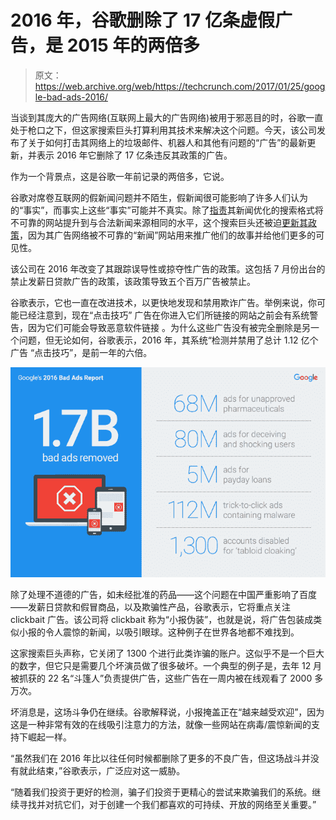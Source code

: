 # 2016 年，谷歌删除了 17 亿条虚假广告，是 2015 年的两倍多 

> 原文：<https://web.archive.org/web/https://techcrunch.com/2017/01/25/google-bad-ads-2016/>

当谈到其庞大的广告网络(互联网上最大的广告网络)被用于邪恶目的时，谷歌一直处于枪口之下，但这家搜索巨头打算利用其技术来解决这个问题。今天，该公司发布了关于如何打击其网络上的垃圾邮件、机器人和其他有问题的“广告”的最新更新，并表示 2016 年它删除了 17 亿条违反其政策的广告。

作为一个背景点，这是谷歌一年前记录的两倍多，它说。

谷歌对席卷互联网的假新闻问题并不陌生，假新闻很可能影响了许多人们认为的“事实”，而事实上这些“事实”可能并不真实。除了[指责](https://web.archive.org/web/20230131044331/http://www.theverge.com/2016/12/6/13850230/fake-news-sites-google-search-facebook-instant-articles)其新闻优化的搜索格式将不可靠的网站提升到与合法新闻来源相同的水平，这个搜索巨头还被迫[更新其政策](https://web.archive.org/web/20230131044331/https://www.nytimes.com/2016/11/15/technology/google-will-ban-websites-that-host-fake-news-from-using-its-ad-service.html?_r=0)，因为其广告网络被不可靠的“新闻”网站用来推广他们的故事并给他们更多的可见性。

该公司在 2016 年改变了其跟踪误导性或掠夺性广告的政策。这包括 7 月份出台的禁止发薪日贷款广告的政策，该政策导致五个百万广告被禁止。

谷歌表示，它也一直在改进技术，以更快地发现和禁用欺诈广告。举例来说，你可能已经注意到，现在“点击技巧” 广告在你进入它们所链接的网站之前会有系统警告，因为它们可能会导致恶意软件链接 。为什么这些广告没有被完全删除是另一个问题，但无论如何，谷歌表示，2016 年，其系统“检测并禁用了总计 1.12 亿个 广告 “点击技巧”，是前一年的六倍。

![press-infographic](img/035acc51d6acf2e98ef34044fbcdd5a1.png)

除了处理不道德的广告，如未经批准的药品——这个问题在中国严重影响了百度——发薪日贷款和假冒商品，以及欺骗性产品，谷歌表示，它将重点关注 clickbait 广告。该公司将 clickbait 称为“小报伪装”，也就是说，将广告包装成类似小报的令人震惊的新闻，以吸引眼球。这种例子在世界各地都不难找到。

这家搜索巨头声称，它关闭了 1300 个进行此类诈骗的账户。这似乎不是一个巨大的数字，但它只是需要几个坏演员做了很多破坏。一个典型的例子是，去年 12 月被抓获的 22 名“斗篷人”负责提供广告，这些广告在一周内被在线观看了 2000 多万次。

坏消息是，这场斗争仍在继续。谷歌解释说，小报掩盖正在“越来越受欢迎”，因为这是一种非常有效的在线吸引注意力的方法，就像一些网站在病毒/震惊新闻的支持下崛起一样。

“虽然我们在 2016 年比以往任何时候都删除了更多的不良广告，但这场战斗并没有就此结束，”谷歌表示，广泛应对这一威胁。

“随着我们投资于更好的检测，骗子们投资于更精心的尝试来欺骗我们的系统。继续寻找并对抗它们，对于创建一个我们都喜欢的可持续、开放的网络至关重要。”